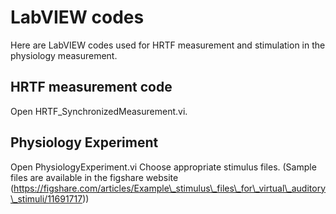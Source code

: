 # LabVIEW codes

Here are LabVIEW codes used for HRTF measurement and stimulation
in the physiology measurement.

## HRTF measurement code
Open HRTF\_SynchronizedMeasurement.vi.


## Physiology Experiment
Open PhysiologyExperiment.vi
Choose appropriate stimulus files.
(Sample files are available in the figshare website (https://figshare.com/articles/Example\_stimulus\_files\_for\_virtual\_auditory\_stimuli/11691717))



